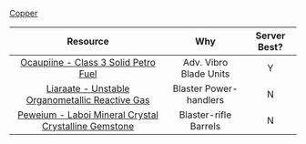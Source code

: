 [Copper](https://galaxyharvester.net/resource.py/140/nereium "https://galaxyharvester.net/resource.py/140/nereium")


|                                                  Resource                                                   |          Why           | Server Best? |
| :---------------------------------------------------------------------------------------------------------: | :--------------------: | :----------: |
|        [Ocaupiine - Class 3 Solid Petro Fuel](https://galaxyharvester.net/resource.py/140/ocaupiine)        | Adv. Vibro Blade Units |      Y       |
|   [Liaraate - Unstable Organometallic Reactive Gas](https://galaxyharvester.net/resource.py/140/liaraate)   | Blaster Power-handlers |      N       |
| [Peweium - Laboi Mineral Crystal Crystalline Gemstone](https://galaxyharvester.net/resource.py/140/peweium) | Blaster-rifle Barrels  |      N       |
